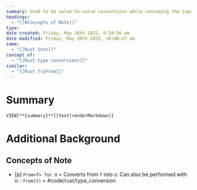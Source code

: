 ```yaml
---
summary: Used to do value-to-value conversions while consuming the input value for infallible conversions. The reciprocal of [[Rust Into]]. This one is better to implement, as `From` will automatically provide a blanket implementation of `Into`.
headings:
  - "[[#Concepts of Note]]"
type: 
date created: Friday, May 30th 2025, 9:58:56 am
date modified: Friday, May 30th 2025, 10:00:27 am
same:
  - "[[Rust Into]]"
concept_of:
  - "[[Rust type conversions]]"
similar:
  - "[[Rust TryFrom]]"
---
```

# Summary
`VIEW[**{summary}**][text(renderMarkdown)]`

# Additional Background
## Concepts of Note
- [p] `From<T> for U` = Converts from `T` into `U`. Can also be performed with `U::from(t)` = #code/rust/type_conversion 
<!--ID: 1751434090568-->
